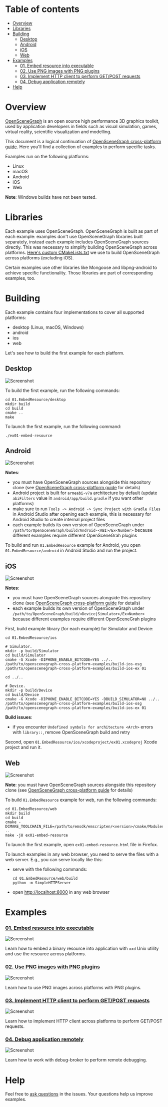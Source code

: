 # Table of contents

* [Overview](#overview)
* [Libraries](#libs)
* [Building](#build)
    * [Desktop](#build-desktop)
    * [Android](#build-android)
    * [iOS](#build-ios)
    * [Web](#build-web)
* [Examples](#examples)
    * [01. Embed resource into executable](#ex01)
    * [02. Use PNG images with PNG plugins](#ex02)
    * [03. Implement HTTP client to perform GET/POST requests](#ex03)
    * [04. Debug application remotely](#ex04)
* [Help](#help)

<a name="overview"/>

# Overview

[OpenSceneGraph][osg] is an open source high performance
3D graphics toolkit, used by application developers in fields such as visual
simulation, games, virtual reality, scientific visualization and modelling.

This document is a logical continuation of
[OpenSceneGraph cross-platform guide][osgcpg]. Here you'll find
a collection of examples to perform specific tasks.

Examples run on the following platforms:

* Linux
* macOS
* Android
* iOS
* Web

**Note**: Windows builds have not been tested.

<a name="libs"/>

# Libraries

Each example uses OpenSceneGraph.
OpenSceneGraph is built as part of each example: examples don't use
OpenSceneGraph libraries built separately, instead each example includes
OpenSceneGraph sources directly. This was necessary to simplify building
OpenSceneGraph across platforms. [Here's custom CMakeLists.txt][custom-osg-cmake]
we use to build OpenSceneGraph across platforms (excluding iOS).

Certain examples use other libraries like Mongoose and libpng-android
to achieve specific functionality. Those libraries are part of
corresponding examples, too.

<a name="build"/>

# Building

Each example contains four implementations to cover all supported platforms:

* desktop (Linux, macOS, Windows)
* android
* ios
* web

Let's see how to build the first example for each platform.

<a name="build-desktop"/>

## Desktop

  ![Screenshot][screenshot-desktop]

To build the first example, run the following commands:

```
cd 01.EmbedResource/desktop
mkdir build
cd build
cmake ..
make
```

To launch the first example, run the following command:

`./ex01-embed-resource`

<a name="build-android"/>

## Android

  ![Screenshot][screenshot-android]

**Notes**:

* you must have OpenSceneGraph sources alongside this repository clone (see [OpenSceneGraph cross-platform guide][osgcpg] for details)
* Android project is built for `armeabi-v7a` architecture by default (update `abiFilters` value in `android/app/build.gradle` if you want other platforms)
* make sure to run `Tools -> Android -> Sync Project with Gradle Files` in Android Studio after opening each example, this is necessary for Android Studio to create internal project files
* each example builds its own version of OpenSceneGraph under `/path/to/OpenSceneGraph/build/Android-<ABI>/Ex<Number>` because different examples require different OpenSceneGrah plugins

To build and run `01.EmbedResource` example for Android, you open
`01.EmbedResource/android` in Android Studio and run the project.

<a name="build-ios"/>

## iOS

  ![Screenshot][screenshot-ios]

**Notes**:

* you must have OpenSceneGraph sources alongside this repository clone (see [OpenSceneGraph cross-platform guide][osgcpg] for details)
* each example builds its own version of OpenSceneGraph under `/path/to/OpenSceneGraph/build/<Device|Simulator>/Ex<Number>` because different examples require different OpenSceneGrah plugins

First, build example library (for each example) for Simulator and Device:

```
cd 01.EmbedResource/ios

# Simulator.
mkdir -p build/Simulator
cd build/Simulator
cmake -G Xcode -DIPHONE_ENABLE_BITCODE=YES ../..
/path/to/openscenegraph-cross-platform-examples/build-ios-osg
/path/to/openscenegraph-cross-platform-examples/build-ios-ex 01

cd ../..

# Device.
mkdir -p build/Device
cd build/Device
cmake -G Xcode -DIPHONE_ENABLE_BITCODE=YES -DBUILD_SIMULATOR=NO ../..
/path/to/openscenegraph-cross-platform-examples/build-ios-osg
/path/to/openscenegraph-cross-platform-examples/build-ios-ex 01
```

**Build issues**:

* if you encounter `Undefined symbols for architecture <Arch>` errors with `library::`, remove OpenSceneGraph build and retry

Second, open `01.EmbedResource/ios/xcodeproject/ex01.xcodeproj` Xcode project and run it.

<a name="build-web"/>

## Web

  ![Screenshot][screenshot-web]

**Note**: you must have OpenSceneGraph sources alongside this repository clone (see [OpenSceneGraph cross-platform guide][osgcpg] for details)

To build `01.EmbedResource` example for web, run the following commands:

```
cd 01.EmbedResource/web
mkdir build
cd build
cmake -DCMAKE_TOOLCHAIN_FILE=/path/to/emsdk/emscripten/<version>/cmake/Modules/Platform/Emscripten.cmake ..
make -j8 ex01-embed-resource
```

To launch the first example, open `ex01-embed-resource.html` file in Firefox.

To launch examples in any web browser, you need to serve the files with a web server.
E.g., you can serve locally like this:

* serve with the following commands:
    ```
    cd 01.EmbedResource/web/build
    python -m SimpleHTTPServer
    ```
* open [http://localhost:8000](http://localhost:8000) in any web browser

<a name="examples"/>

# Examples

<a name="ex01"/>

### [01. Embed resource into executable][ex01]

  ![Screenshot][ex01-screenshot]

  Learn how to embed a binary resource into application with `xxd` Unix utility
  and use the resource across platforms.

<a name="ex02"/>

### [02. Use PNG images with PNG plugins][ex02]

  ![Screenshot][ex02-screenshot]

  Learn how to use PNG images across platforms with PNG plugins.

<a name="ex03"/>

### [03. Implement HTTP client to perform GET/POST requests][ex03]

  ![Screenshot][ex03-screenshot]

  Learn how to implement HTTP client across platforms to perform
  GET/POST requests.

<a name="ex04"/>

### [04. Debug application remotely][ex04]

  ![Screenshot][ex04-screenshot]

  Learn how to work with debug-broker to perform remote debugging.

<a name="help"/>

Help
====

Feel free to [ask questions][issues] in the issues. Your questions help us
improve examples.

[osg]: http://openscenegraph.org
[osgcpg]: https://github.com/OGStudio/openscenegraph-cross-platform-guide
[issues]: https://github.com/OGStudio/openscenegraph-cross-platform-examples/issues
[custom-osg-cmake]: libs/OpenSceneGraph/CMakeLists.txt
[screenshot-desktop]: readme/shot-desktop.png
[screenshot-android]: readme/shot-android.png
[screenshot-ios]: readme/shot-ios.png
[screenshot-web]: readme/shot-web.png

[ex01]: 01.EmbedResource
[ex01-screenshot]: 01.EmbedResource/shot.png

[ex02]: 02.TextureImage
[ex02-screenshot]: 02.TextureImage/shot.png

[ex03]: 03.HTTPClient
[ex03-screenshot]: 03.HTTPClient/shot.png

[ex04]: 04.RemoteDebugging
[ex04-screenshot]: 04.RemoteDebugging/shot.png
